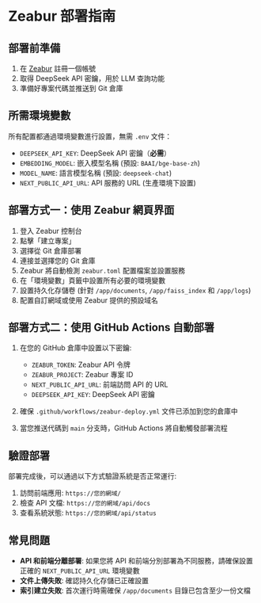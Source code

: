 # Zeabur 部署指南

## 部署前準備

1. 在 [Zeabur](https://zeabur.com) 註冊一個帳號
2. 取得 DeepSeek API 密鑰，用於 LLM 查詢功能
3. 準備好專案代碼並推送到 Git 倉庫

## 所需環境變數

所有配置都通過環境變數進行設置，無需 `.env` 文件：

- `DEEPSEEK_API_KEY`: DeepSeek API 密鑰（**必需**）
- `EMBEDDING_MODEL`: 嵌入模型名稱 (預設: `BAAI/bge-base-zh`)
- `MODEL_NAME`: 語言模型名稱 (預設: `deepseek-chat`)
- `NEXT_PUBLIC_API_URL`: API 服務的 URL (生產環境下設置)

## 部署方式一：使用 Zeabur 網頁界面

1. 登入 Zeabur 控制台
2. 點擊「建立專案」
3. 選擇從 Git 倉庫部署
4. 連接並選擇您的 Git 倉庫
5. Zeabur 將自動檢測 `zeabur.toml` 配置檔案並設置服務
6. 在「環境變數」頁籤中設置所有必要的環境變數
7. 設置持久化存儲卷 (針對 `/app/documents`, `/app/faiss_index` 和 `/app/logs`)
8. 配置自訂網域或使用 Zeabur 提供的預設域名

## 部署方式二：使用 GitHub Actions 自動部署

1. 在您的 GitHub 倉庫中設置以下密鑰:
   - `ZEABUR_TOKEN`: Zeabur API 令牌
   - `ZEABUR_PROJECT`: Zeabur 專案 ID
   - `NEXT_PUBLIC_API_URL`: 前端訪問 API 的 URL
   - `DEEPSEEK_API_KEY`: DeepSeek API 密鑰

2. 確保 `.github/workflows/zeabur-deploy.yml` 文件已添加到您的倉庫中

3. 當您推送代碼到 `main` 分支時，GitHub Actions 將自動觸發部署流程

## 驗證部署

部署完成後，可以通過以下方式驗證系統是否正常運行:

1. 訪問前端應用: `https://您的網域/`
2. 檢查 API 文檔: `https://您的網域/api/docs`
3. 查看系統狀態: `https://您的網域/api/status`

## 常見問題

- **API 和前端分離部署**: 如果您將 API 和前端分別部署為不同服務，請確保設置正確的 `NEXT_PUBLIC_API_URL` 環境變數
- **文件上傳失敗**: 確認持久化存儲已正確設置
- **索引建立失敗**: 首次運行時需確保 `/app/documents` 目錄已包含至少一份文檔 
